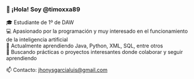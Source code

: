 ### 👋 ¡Hola! Soy @timoxxa89

🎓 Estudiante de 1º de DAW  
💻 Apasionado por la programación y muy interesado en el funcionamiento de la inteligencia artificial  
🚀 Actualmente aprendiendo Java, Python, XML, SQL, entre otros  
🔭 Buscando prácticas o proyectos interesantes donde colaborar y seguir aprendiendo  

📫 Contacto: jhonysgarcialuis@gmail.com

